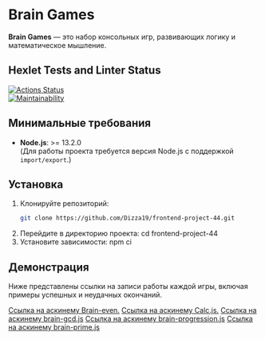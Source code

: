 # Brain Games

**Brain Games** — это набор консольных игр, развивающих логику и математическое мышление.

## Hexlet Tests and Linter Status
[![Actions Status](https://github.com/Dizza19/frontend-project-44/actions/workflows/hexlet-check.yml/badge.svg)](https://github.com/Dizza19/frontend-project-44/actions)  
[![Maintainability](https://api.codeclimate.com/v1/badges/765ecb522066d1737f48/maintainability)](https://codeclimate.com/github/Dizza19/frontend-project-44/maintainability)

## Минимальные требования

- **Node.js**: >= 13.2.0  
  (Для работы проекта требуется версия Node.js с поддержкой `import/export`.)

## Установка

1. Клонируйте репозиторий:
   ```bash
   git clone https://github.com/Dizza19/frontend-project-44.git
2. Перейдите в директорию проекта:
    cd frontend-project-44
3. Установите зависимости:
    npm ci

## Демонстрация

Ниже представлены ссылки на записи работы каждой игры, включая примеры успешных и неудачных окончаний.

[Ссылка на аскинему Brain-even.](https://asciinema.org/a/X8zSZjKjApUDvUvM2ieDsvhdN)
[Ссылка на аскинему Calc.js.](https://asciinema.org/a/G59VL46BYuWq4vHbxQXwgyqQx)
[Ссылка на аскинему brain-gcd.js](https://asciinema.org/a/713shGOT0JAg1tUvcrmPKEqkp)
[Ссылка на аскинему brain-progression.js](https://asciinema.org/a/exQ3p8WLOIURzfk4ST62HwAra)
[Ссылка на аскинему brain-prime.js](https://asciinema.org/a/IXiZZ3IadvNyCBF5vUIi9lJuB)
